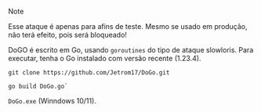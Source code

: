 > [!NOTE]
> Esse ataque é apenas para afins de teste. Mesmo se usado em produção, não terá efeito, pois será bloqueado!

DoGO é escrito em Go, usando `goroutines` do tipo de ataque slowloris. Para executar, tenha o Go instalado com versão recente (1.23.4). 
```
git clone https://github.com/Jetrom17/DoGo.git
```
```
go build DoGo.go`
```
`DoGo.exe` (Winndows 10/11).
